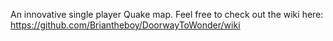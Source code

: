 An innovative single player Quake map.
Feel free to check out the wiki here: https://github.com/Briantheboy/DoorwayToWonder/wiki
